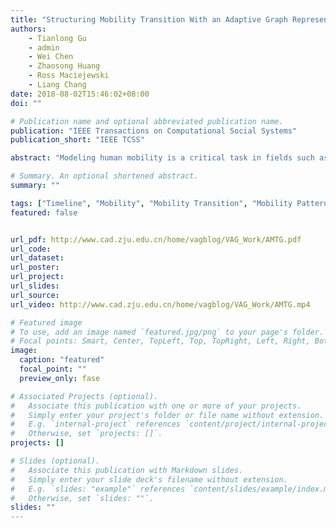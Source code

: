 ```yaml
---
title: "Structuring Mobility Transition With an Adaptive Graph Representation"
authors:
    - Tianlong Gu
    - admin
    - Wei Chen
    - Zhaosong Huang
    - Ross Maciejewski
    - Liang Chang
date: 2018-08-02T15:46:02+08:00
doi: ""

# Publication name and optional abbreviated publication name.
publication: "IEEE Transactions on Computational Social Systems"
publication_short: "IEEE TCSS"

abstract: "Modeling human mobility is a critical task in fields such as urban planning, ecology, and epidemiology. Given the current use of mobile phones, there is an abundance of data that can be used to create models of high reliability. Existing techniques can reveal the macro-patterns of crowd movement or analyze the trajectory of a person; however, they typically focus on geographical characteristics. This paper presents a graph-based approach for structuring crowd mobility transition over multiple granularities in the context of social behavior. The key to our approach is an adaptive data representation, the adaptive mobility transition graph, that is globally generated from citywide human mobility data by defining the temporal trends of human mobility and the interleaved transitions between different mobility patterns. We describe the design, creation and manipulation of the adaptive mobility transition graph and introduce a visual analysis system that supports the multi-faceted exploration of citywide human mobility patterns."

# Summary. An optional shortened abstract.
summary: ""

tags: ["Timeline", "Mobility", "Mobility Transition", "Mobility Patterns"]
featured: false


url_pdf: http://www.cad.zju.edu.cn/home/vagblog/VAG_Work/AMTG.pdf
url_code:
url_dataset:
url_poster:
url_project:
url_slides:
url_source:
url_video: http://www.cad.zju.edu.cn/home/vagblog/VAG_Work/AMTG.mp4

# Featured image
# To use, add an image named `featured.jpg/png` to your page's folder.
# Focal points: Smart, Center, TopLeft, Top, TopRight, Left, Right, BottomLeft, Bottom, BottomRight.
image:
  caption: "featured"
  focal_point: ""
  preview_only: fase

# Associated Projects (optional).
#   Associate this publication with one or more of your projects.
#   Simply enter your project's folder or file name without extension.
#   E.g. `internal-project` references `content/project/internal-project/index.md`.
#   Otherwise, set `projects: []`.
projects: []

# Slides (optional).
#   Associate this publication with Markdown slides.
#   Simply enter your slide deck's filename without extension.
#   E.g. `slides: "example"` references `content/slides/example/index.md`.
#   Otherwise, set `slides: ""`.
slides: ""
---
```

